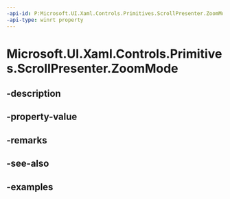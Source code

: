 ```yaml
---
-api-id: P:Microsoft.UI.Xaml.Controls.Primitives.ScrollPresenter.ZoomMode
-api-type: winrt property
---
```


# Microsoft.UI.Xaml.Controls.Primitives.ScrollPresenter.ZoomMode

<!--
public Microsoft.UI.Xaml.Controls.ZoomMode ZoomMode { get; set; }
-->


## -description

## -property-value

## -remarks

## -see-also

## -examples


